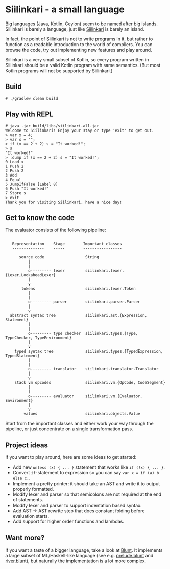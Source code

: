 # Siilinkari - a small language

Big languages (Java, Kotlin, Ceylon) seem to be named after big islands. Siilinkari is barely
a language, just like [Siilinkari](https://goo.gl/maps/zg4SnA5Ydym) is barely an island.

In fact, the point of Siilinkari is not to write programs in it, but rather to function as a readable
introduction to the world of compilers. You can browse the code, try out implementing new features
and play around.

Siilinkari is a very small subset of Kotlin, so every program written in Siilinkari should be a valid
Kotlin program with same semantics. (But most Kotlin programs will not be supported by Siilinkari.)

## Build

```
# ./gradlew clean build
```

## Play with REPL

```
# java -jar build/libs/siilinkari-all.jar
Welcome to Siilinkari! Enjoy your stay or type 'exit' to get out.
> var x = 4;
> var s = "";
> if (x == 2 + 2) s = "It worked!";
> s
"It worked!"
> :dump if (x == 2 + 2) s = "It worked!";
0 Load x
1 Push 2
2 Push 2
3 Add
4 Equal
5 JumpIfFalse [Label 8]
6 Push "It worked!"
7 Store s
> exit
Thank you for visiting Siilinkari, have a nice day!
```

## Get to know the code

The evaluator consists of the following pipeline:

```

   Representation    Stage        Important classes
   --------------    -----        -----------------

      source code                  String
          |
          |
          o--------- lexer         siilinkari.lexer.{Lexer,LookaheadLexer}
          |
          v
       tokens                      siilinkari.lexer.Token
          |
          |
          o--------- parser        siilinkari.parser.Parser
          |
          v
  abstract syntax tree             siilinkari.ast.{Expression, Statement}
          |
          |
          o--------- type checker  siilinkari.types.{Type, TypeChecker, TypeEnvironment}
          |
          v
    typed syntax tree              siilinkari.types.{TypedExpression, TypedStatement}
          |
          |
          o--------- translator    siilinkari.translator.Translator
          |
          v
    stack vm opcodes               siilinkari.vm.{OpCode, CodeSegment}
          |
          |
          o--------- evaluator     siilinkari.vm.{Evaluator, Environment}
          |
          v
        values                     siilinkari.objects.Value

```

Start from the important classes and either work your way through the pipeline, or just concentrate
on a single transformation pass.

## Project ideas

If you want to play around, here are some ideas to get started:

- Add new `unless (x) { ... }` statement that works like `if (!x) { ... }`.
- Convert `if`-statement to expression so you can say `var x = if (a) b else c;`.
- Implement a pretty printer: it should take an AST and write it to output properly formatted.
- Modify lexer and parser so that semicolons are not required at the end of statements.
- Modify lexer and parser to support indentation based syntax.
- Add AST -> AST rewrite step that does constant folding before evaluation starts.
- Add support for higher order functions and lambdas.

## Want more?

If you want a taste of a bigger language, take a look at [Blunt](https://bitbucket.org/komu/blunt).
It implements a large subset of ML/Haskell-like language (see e.g. [prelude.blunt](https://bitbucket.org/komu/blunt/src/f8a14979a743c4f06c85cffeee876111f2ac91ab/src/main/resources/prelude.blunt?at=master&fileviewer=file-view-default)
and [river.blunt](https://bitbucket.org/komu/blunt/src/f8a14979a743c4f06c85cffeee876111f2ac91ab/src/main/resources/river.blunt?at=master&fileviewer=file-view-default)), but naturally the implementation is a lot
more complex.
